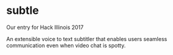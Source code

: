 # subtle
Our entry for Hack Illinois 2017

An extensible voice to text subtitler that enables users seamless communication even when video chat is spotty.
